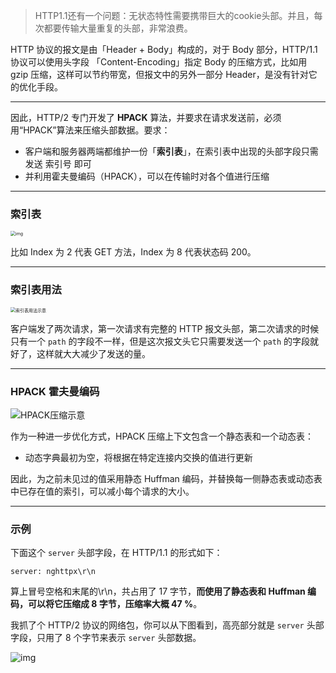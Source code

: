 > HTTP1.1还有一个问题：无状态特性需要携带巨大的cookie头部。并且，每次都要传输大量重复的头部，非常浪费。



HTTP 协议的报文是由「Header + Body」构成的，对于 Body 部分，HTTP/1.1 协议可以使用头字段 「Content-Encoding」指定 Body 的压缩方式，比如用 gzip 压缩，这样可以节约带宽，但报文中的另外一部分 Header，是没有针对它的优化手段。

-----

因此，HTTP/2 专门开发了 **HPACK** 算法，并要求在请求发送前，必须用“HPACK”算法来压缩头部数据。要求：

+ 客户端和服务器两端都维护一份「**索引表**」，在索引表中出现的头部字段只需发送 索引号 即可
+ 并利用霍夫曼编码（HPACK），可以在传输时对各个值进行压缩

-------

### 索引表

<img src="https://cdn.xiaolincoding.com/gh/xiaolincoder/ImageHost4@main/%E7%BD%91%E7%BB%9C/http2/%E9%9D%99%E6%80%81%E8%A1%A8.png" alt="img" style="zoom:50%;" />



比如 Index 为 2 代表 GET 方法，Index 为 8 代表状态码 200。

--------

### 索引表用法

<img src="https://tsejx.github.io/javascript-guidebook/static/headers-compress.d86438ec.jpg" alt="索引表用法示意" style="zoom:50%;" />

客户端发了两次请求，第一次请求有完整的 HTTP 报文头部，第二次请求的时候只有一个 `path` 的字段不一样，但是这次报文头它只需要发送一个 `path` 的字段就好了，这样就大大减少了发送的量。

------

### HPACK 霍夫曼编码

![HPACK压缩示意](https://tsejx.github.io/javascript-guidebook/static/hpack-header-compression.d81fd72c.png)

作为一种进一步优化方式，HPACK 压缩上下文包含一个静态表和一个动态表：

- 动态字典最初为空，将根据在特定连接内交换的值进行更新

因此，为之前未见过的值采用静态 Huffman 编码，并替换每一侧静态表或动态表中已存在值的索引，可以减小每个请求的大小。

--------

### 示例

下面这个 `server` 头部字段，在 HTTP/1.1 的形式如下：

```text
server: nghttpx\r\n
```

算上冒号空格和末尾的\r\n，共占用了 17 字节，**而使用了静态表和 Huffman 编码，可以将它压缩成 8 字节，压缩率大概 47 %**。

我抓了个 HTTP/2 协议的网络包，你可以从下图看到，高亮部分就是 `server` 头部字段，只用了 8 个字节来表示 `server` 头部数据。

![img](https://cdn.xiaolincoding.com/gh/xiaolincoder/ImageHost4@main/%E7%BD%91%E7%BB%9C/http2/%E9%9D%99%E6%80%81%E7%BC%96%E7%A0%81.png)







